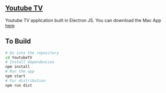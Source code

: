 ## [Youtube TV](https://rishabhkesarwani.github.com/YoutubeTV/)
Youtube TV application built in Electron JS.
You can download the Mac App [here](https://drive.google.com/file/d/1oAFn34M1hojY6r6CxCdP4qfaNBJ0sp1t/view?usp=sharing)

## To Build

```bash
# Go into the repository
cd YoutubeTV
# Install dependencies
npm install
# Run the app
npm start
# For distribution
npm run dist
```
